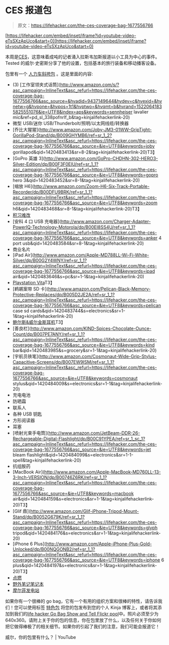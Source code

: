 # CES 报道包

> 原文：<https://lifehacker.com/the-ces-coverage-bag-1677556766>

 [https://lifehacker.com/embed/inset/iframe?id=youtube-video-eTsSXzApUco&start=0](https://lifehacker.com/embed/inset/iframe?id=youtube-video-eTsSXzApUco&start=0) 

本周是[CES](http://ces.gizmodo.com/)，这意味着成吨的记者涌入拉斯韦加斯报道以小工具为中心的事件。Tested 的威尔·史密斯分享了他的设置，包括基本的旅行装备和移动播客设备。



包里有一个 [人力车斜挎包](http://www.rickshawbags.com/) 。这是里面的内容:

*   (3) [工作室领夹式话筒](http://www.amazon.com/s/?asc_campaign=InlineText&asc_refurl=https://lifehacker.com/the-ces-coverage-bag-1677556766&asc_source=&hvadid=9437149644&hvdev=c&hvexid=&hvnetw=g&hvpone=&hvpos=1t1&hvptwo=&hvqmt=b&hvrand=15220641835825551076&ie=UTF8&index=aps&keywords=sennheiser lavalier mic&ref=pd_sl_338pofnrlf_b&tag=kinjalifehackerlink-20)
*   微型 USB/迷你 USB/Thunderbolt/照明/以太网线缆/转换器
*   [乔比大猩猩](http://www.amazon.com/Joby-JM3-01WW-GripTight-GorillaPod-Stand/dp/B009GHYMB6/ref=sr_1_2?asc_campaign=InlineText&asc_refurl=https://lifehacker.com/the-ces-coverage-bag-1677556766&asc_source=&ie=UTF8&keywords=joby gorillapod&qid=1420483413&sr=8-2&tag=kinjalifehackerlink-20)T3】
*   [GoPro 英雄 3](http://www.amazon.com/GoPro-CHDHN-302-HERO3-Silver-Edition/dp/B00F3F0EIU/ref=sr_1_1?asc_campaign=InlineText&asc_refurl=https://lifehacker.com/the-ces-coverage-bag-1677556766&asc_source=&ie=UTF8&keywords=gopro hero 3&qid=1420483452&sr=8-1&tag=kinjalifehackerlink-20)
*   [缩放 H6](http://www.amazon.com/Zoom-H6-Six-Track-Portable-Recorder/dp/B00DFU9BRK/ref=sr_1_1?asc_campaign=InlineText&asc_refurl=https://lifehacker.com/the-ces-coverage-bag-1677556766&asc_source=&ie=UTF8&keywords=zoom h6&qid=1420483468&sr=8-1&tag=kinjalifehackerlink-20)T3】
*   [积习难改](http://www.zojirushi.com/)
*   [安科 4 口 USB 充电器](http://www.amazon.com/Charger-Adapter-PowerIQ-Technology-Motorola/dp/B00EI8SS4U/ref=sr_1_1?asc_campaign=InlineText&asc_refurl=https://lifehacker.com/the-ces-coverage-bag-1677556766&asc_source=&ie=UTF8&keywords=anker 4 port usb&qid=1420483584&sr=8-1&tag=kinjalifehackerlink-20)
*   商业名片
*   [iPad Air](http://www.amazon.com/Apple-MD788LL-Wi-Fi-White-Silver/dp/B00G2Y4WNY/ref=sr_1_1?asc_campaign=InlineText&asc_refurl=https://lifehacker.com/the-ces-coverage-bag-1677556766&asc_source=&ie=UTF8&keywords=ipad air&qid=1420483646&s=pc&sr=1-1&tag=kinjalifehackerlink-20)
*   [Playstation Vita](http://www.amazon.com/Sony-PlayStation-Vita-WiFi/dp/B00PV515DU/ref=sr_1_2?asc_campaign=InlineText&asc_refurl=https://lifehacker.com/the-ces-coverage-bag-1677556766&asc_source=&ie=UTF8&keywords=vita&qid=1420483704&s=electronics&sr=1-2&tag=kinjalifehackerlink-20)T3】
*   [鹈鹕案带 SD 卡](http://www.amazon.com/Pelican-Black-Memory-Protective-Replaces/dp/B005D2JE2A/ref=sr_1_1?asc_campaign=InlineText&asc_refurl=https://lifehacker.com/the-ces-coverage-bag-1677556766&asc_source=&ie=UTF8&keywords=pelican case sd cards&qid=1420483744&s=electronics&sr=1-1&tag=kinjalifehackerlink-20)
*   [鲍尔斯&威尔金斯耳机](http://www.bowers-wilkins.com/Headphones/Headphones/Headphones/C5-Series-2.html)T3】
*   [善良栏](http://www.amazon.com/KIND-Spices-Chocolate-Ounce-Count/dp/B007PE7ANY/ref=sr_1_1?asc_campaign=InlineText&asc_refurl=https://lifehacker.com/the-ces-coverage-bag-1677556766&asc_source=&ie=UTF8&keywords=kind bar&qid=1420483985&s=grocery&sr=1-1&tag=kinjalifehackerlink-20)
*   [宇航员铁笔](http://www.amazon.com/Cosmonaut-Wide-Grip-Stylus-Capacitive-Screens/dp/B007EW9ISM/ref=sr_1_1?asc_campaign=InlineText&asc_refurl=https://lifehacker.com/the-ces-coverage-bag-1677556766&asc_source=&ie=UTF8&keywords=cosmonaut stylus&qid=1420484009&s=electronics&sr=1-1&tag=kinjalifehackerlink-20)
*   充电电池
*   防晒霜
*   联系人
*   各种 USB 钥匙
*   方形阅读器
*   耳塞
*   [喷射光束手电筒](http://www.amazon.com/JetBeam-DDR-26-Rechargeable-Digital-Flashlight/dp/B00C91YPEA/ref=sr_1_sc_1?asc_campaign=InlineText&asc_refurl=https://lifehacker.com/the-ces-coverage-bag-1677556766&asc_source=&ie=UTF8&keywords=jet bleam flashlight&qid=1420484099&s=electronics&sr=1-1-spell&tag=kinjalifehackerlink-20)
*   抗组胺药
*   [MacBook Air](http://www.amazon.com/Apple-MacBook-MD760LL-13-3-Inch-VERSION/dp/B00746Z6RK/ref=sr_1_1?asc_campaign=InlineText&asc_refurl=https://lifehacker.com/the-ces-coverage-bag-1677556766&asc_source=&ie=UTF8&keywords=macbook air&qid=1420484159&s=electronics&sr=1-1&tag=kinjalifehackerlink-20)T3】
*   [Glif 鼎](http://www.amazon.com/Glif-iPhone-Tripod-Mount-Stand/dp/B0052G679K/ref=sr_1_1?asc_campaign=InlineText&asc_refurl=https://lifehacker.com/the-ces-coverage-bag-1677556766&asc_source=&ie=UTF8&keywords=glyph tripod&qid=1420484176&s=electronics&sr=1-1&tag=kinjalifehackerlink-20)
*   [iPhone 6 Plus](http://www.amazon.com/Apple-iPhone-Plus-Gold-Unlocked/dp/B00NQGONB2/ref=sr_1_1?asc_campaign=InlineText&asc_refurl=https://lifehacker.com/the-ces-coverage-bag-1677556766&asc_source=&ie=UTF8&keywords=iphone 6 plus&qid=1420484197&s=electronics&sr=1-1&tag=kinjalifehackerlink-20)T3】
*   [点燃](http://www.amazon.com/Kindle-Glare-Free-Touchscreen-Display-Wi-Fi/dp/B00I15SB16/ref=sr_1_1?asc_campaign=InlineText&asc_refurl=https://lifehacker.com/the-ces-coverage-bag-1677556766&asc_source=&ie=UTF8&keywords=kindle&qid=1420484215&s=electronics&sr=1-1&tag=kinjalifehackerlink-20)
*   [野外笔记笔记本](http://www.amazon.com/Field-Notes-Kraft-Ruled-3-Pack/dp/B0034KDEMO/ref=sr_1_cc_1?asc_campaign=InlineText&asc_refurl=https://lifehacker.com/the-ces-coverage-bag-1677556766&asc_source=&ie=UTF8&keywords=fieldnotes&qid=1420484231&s=aps&sr=1-1-catcorr&tag=kinjalifehackerlink-20)
*   [摩尔菲发电站](http://www.mophie.com/shop/powerstation-mini-smartphones-usb-device?gclid=CPeg8qTE_cICFYhefgodK3QAYA)

如果你有一个很棒的 go bag，它有一个有用的组织方案和很棒的特性，请告诉我们！您可以使用标签 [特色包](http://kinja.com/tag/featured-bag) 将您的包发布到您的个人 Kinja 博客上，或者将其添加到我们的[life hacker Go Bag Show and Tell Flickr pool](http://www.flickr.com/groups/2301352@N21)中。照片必须至少为 640x360。请附上关于你的包的信息，你在包里放了什么，以及任何关于你如何把它做得棒极了的相关细节。如果你的引起了我们的注意，我们可能会报道它！

威尔，你的包里有什么？ | YouTube